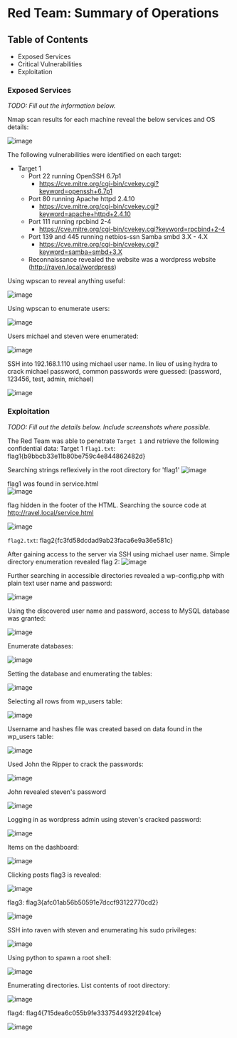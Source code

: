 # Red Team: Summary of Operations

## Table of Contents
- Exposed Services
- Critical Vulnerabilities
- Exploitation

### Exposed Services
_TODO: Fill out the information below._

Nmap scan results for each machine reveal the below services and OS details:

![image](https://user-images.githubusercontent.com/88755175/156093325-c4efe907-06b4-419a-a9e7-4ab0115180a5.png)



The following vulnerabilities were identified on each target:
- Target 1
  - Port 22 running OpenSSH 6.7p1 
      - https://cve.mitre.org/cgi-bin/cvekey.cgi?keyword=openssh+6.7p1
  - Port 80 running Apache httpd 2.4.10
      - https://cve.mitre.org/cgi-bin/cvekey.cgi?keyword=apache+httpd+2.4.10
  - Port 111 running rpcbind 2-4
      - https://cve.mitre.org/cgi-bin/cvekey.cgi?keyword=rpcbind+2-4
  - Port 139 and 445 running netbios-ssn Samba smbd 3.X - 4.X
      - https://cve.mitre.org/cgi-bin/cvekey.cgi?keyword=samba+smbd+3.X
  - Reconnaissance revealed the website was a wordpress website (http://raven.local/wordpress)

Using wpscan to reveal anything useful:
  
  ![image](https://user-images.githubusercontent.com/88755175/156097890-9e938b35-3514-4a51-99e3-ebc7523bf051.png)
  
Using wpscan to enumerate users:
  
  ![image](https://user-images.githubusercontent.com/88755175/156098075-26ed5e23-6e90-49bc-a2cc-96d37926998c.png)

Users michael and steven were enumerated:

![image](https://user-images.githubusercontent.com/88755175/156098176-e1f67b37-6dd3-4062-85f7-25c6d0fdb005.png)  

SSH into 192.168.1.110 using michael user name. In lieu of using hydra to crack michael password, common passwords were guessed: (password, 123456, test, admin, michael)

![image](https://user-images.githubusercontent.com/88755175/156098868-9d470b01-5cf9-4579-9e36-c8f18c8bd566.png)


### Exploitation
_TODO: Fill out the details below. Include screenshots where possible._

The Red Team was able to penetrate `Target 1` and retrieve the following confidential data:
Target 1
 `flag1.txt`: flag1{b9bbcb33e11b80be759c4e844862482d}
 
 Searching strings reflexively in the root directory for 'flag1' 
   ![image](https://user-images.githubusercontent.com/88755175/156099446-b82d1786-b3c2-4f9d-a826-92ba2042022f.png)

flag1 was found in service.html    
  ![image](https://user-images.githubusercontent.com/88755175/156099329-e335c9a8-9bd2-49c2-8cec-179d16fac009.png)
  
flag hidden in the footer of the HTML. Searching the source code at http://ravel.local/service.html

![image](https://user-images.githubusercontent.com/88755175/156099922-ce1d92dd-f4ed-4c2a-b519-9345d918f42e.png)

`flag2.txt`: flag2{fc3fd58dcdad9ab23faca6e9a36e581c}
 
 After gaining access to the server via SSH using michael user name. Simple directory enumeration revealed flag 2:
 ![image](https://user-images.githubusercontent.com/88755175/156100834-46b5f359-005a-423e-b3eb-1495faa95a04.png)
 
 Further searching in accessible directories revealed a wp-config.php with plain text user name and password:
 
 ![image](https://user-images.githubusercontent.com/88755175/156101345-595dad51-8298-4e2a-8428-b32456036381.png)

 Using the discovered user name and password, access to MySQL database was granted:
 
 ![image](https://user-images.githubusercontent.com/88755175/156101668-1884d215-bcc9-4962-badf-7e78d63ac22b.png)
 
 Enumerate databases:
 
 ![image](https://user-images.githubusercontent.com/88755175/156101773-3fd78eb1-7f78-4367-b230-32bbb300d870.png)
 
 Setting the database and enumerating the tables:
 
 ![image](https://user-images.githubusercontent.com/88755175/156102144-b0a8da25-d9f1-4ec9-8ac5-939b51066f10.png)

Selecting all rows from wp_users table:

![image](https://user-images.githubusercontent.com/88755175/156102288-6a833790-438b-48d8-90c6-2a35c0c48791.png)

Username and hashes file was created based on data found in the wp_users table:

![image](https://user-images.githubusercontent.com/88755175/156102422-52cbc226-6568-46ab-abe1-700703c4d399.png)

Used John the Ripper to crack the passwords:

![image](https://user-images.githubusercontent.com/88755175/156102491-cb214d17-7d41-42b5-9a09-df93d94150b7.png)

John revealed steven's password

![image](https://user-images.githubusercontent.com/88755175/156102530-a2c66052-300d-4318-b96f-0d9b7eb14be5.png)

Logging in as wordpress admin using steven's cracked password:

![image](https://user-images.githubusercontent.com/88755175/156103300-fbdb2d4d-37f2-44e8-8b09-9cd964cfb9d9.png)

Items on the dashboard:

![image](https://user-images.githubusercontent.com/88755175/156103373-049e845b-5d66-4c26-97fe-f7b56ecd7db1.png)

Clicking posts flag3 is revealed: 

![image](https://user-images.githubusercontent.com/88755175/156103411-c3614cf8-2ab2-4d40-af96-d5a731347253.png)

flag3: flag3{afc01ab56b50591e7dccf93122770cd2}

![image](https://user-images.githubusercontent.com/88755175/156103479-5a7d1c03-a298-4839-b7b5-c8805d4df9bc.png)

SSH into raven with steven and enumerating his sudo privileges:

![image](https://user-images.githubusercontent.com/88755175/156103784-536800d9-236a-4bad-8738-d3ccba5bea6d.png)

Using python to spawn a root shell:

![image](https://user-images.githubusercontent.com/88755175/156103969-3ff58316-de72-4ce0-8ec1-7c01c72328dc.png)

Enumerating directories. List contents of root directory:

![image](https://user-images.githubusercontent.com/88755175/156104132-03399130-f173-4050-a2e0-749c5dff543a.png)

flag4: flag4{715dea6c055b9fe3337544932f2941ce}

![image](https://user-images.githubusercontent.com/88755175/156104230-1178c3f2-193a-4f65-92b9-0196f7ddac70.png)






 

